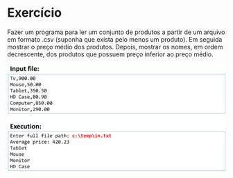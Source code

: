 # Exercício

Fazer um programa para ler um conjunto de produtos a partir de um
arquivo em formato .csv (suponha que exista pelo menos um produto).
Em seguida mostrar o preço médio dos produtos. Depois, mostrar os
nomes, em ordem decrescente, dos produtos que possuem preço
inferior ao preço médio.

<p align="center">
<img src="readmeimg.png" alt="Exercise Demonstration">
</p>
